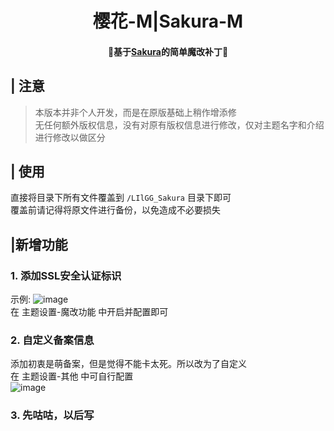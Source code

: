 </p>
<h1 align="center">樱花-M|Sakura-M</h1>
<h4 align="center">🎀基于<a href="https://github.com/LIlGG/halo-theme-sakura" target="_blank">Sakura</a>的简单魔改补丁🎀</h4>
<p align="center">

## | 注意
> 本版本并非个人开发，而是在原版基础上稍作增添修<br/>
无任何额外版权信息，没有对原有版权信息进行修改，仅对主题名字和介绍进行修改以做区分

## | 使用
直接将目录下所有文件覆盖到 ```/LIlGG_Sakura``` 目录下即可
<br/>覆盖前请记得将原文件进行备份，以免造成不必要损失

## |新增功能
### 1. 添加SSL安全认证标识<br/>
示例:
![image](https://user-images.githubusercontent.com/97434905/204443579-d2653d54-88b3-48eb-b99b-81a933db1f50.png)
<br/>在 主题设置-魔改功能 中开启并配置即可
### 2. 自定义备案信息
添加初衷是萌备案，但是觉得不能卡太死。所以改为了自定义
<br/>在 主题设置-其他 中可自行配置<br/>
![image](https://user-images.githubusercontent.com/97434905/204443999-e753af30-c54d-4268-a53b-d1d7442a188c.png)
### 3. 先咕咕，以后写
